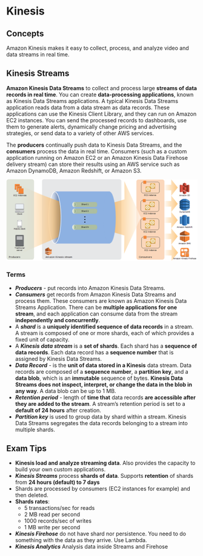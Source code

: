 # Kinesis
## Concepts
Amazon Kinesis makes it easy to collect, process, and analyze video and data streams in real time.

## Kinesis Streams

**Amazon Kinesis Data Streams** to collect and process large **streams of data records in real time**. You can create **data-processing applications**, known as Kinesis Data Streams applications. A typical Kinesis Data Streams application reads data from a data stream as data records. These applications can use the Kinesis Client Library, and they can run on Amazon EC2 instances. You can send the processed records to dashboards, use them to generate alerts, dynamically change pricing and advertising strategies, or send data to a variety of other AWS services.

The **producers** continually push data to Kinesis Data Streams, and the **consumers** process the data in real time. Consumers (such as a custom application running on Amazon EC2 or an Amazon Kinesis Data Firehose delivery stream) can store their results using an AWS service such as Amazon DynamoDB, Amazon Redshift, or Amazon S3.

![Kinesis Streams](./architecture.png)

### Terms
* ***Producers*** - put records into Amazon Kinesis Data Streams. 
* ***Consumers*** get records from Amazon Kinesis Data Streams and process them. These consumers are known as Amazon Kinesis Data Streams Application. There can be **multiple applications for one stream**, and each application can consume data from the stream **independently and concurrently**.
* A ***shard*** is a **uniquely identified sequence of data records** in a stream. A stream is composed of one or more shards, each of which provides a fixed unit of capacity.
* A ***Kinesis data stream*** is a **set of shards**. Each shard has a **sequence of data records**. Each data record has a **sequence number** that is assigned by Kinesis Data Streams.
* ***Data Record*** - is the **unit of data stored in a Kinesis** data stream. Data records are composed of a **sequence number**, a **partition key**, and a **data blob**, which is an **immutable** sequence of bytes. **Kinesis Data Streams does not inspect, interpret, or change the data in the blob in any way**. A data blob can be up to 1 MB.
* ***Retention period*** - length of **time that** data records **are accessible after they are added to the stream**. A stream’s retention period is set to a **default of 24 hours** after creation. 
* ***Partition key*** is used to group data by shard within a stream. Kinesis Data Streams segregates the data records belonging to a stream into multiple shards.

## Exam Tips
* **Kinesis load and analyze streaming data**. Also provides the capacity to build your own custom applications.
* ***Kinesis Streams*** process **shards of data**. Supports **retention** of shards from **24 hours (default) to 7 days**
* Shards are processed by consumers (EC2 instances for example) and then deleted.
* **Shards rates**: 
  * 5 transactions/sec for reads
  * 2 MB read per second
  * 1000 records/sec of writes
  * 1 MB write per second
* ***Kinesis Firehose*** do not have shard nor persistence. You need to do something with the data as they arrive. Use Lambda.
* ***Kinesis Analytics*** Analysis data inside Streams and Firehose